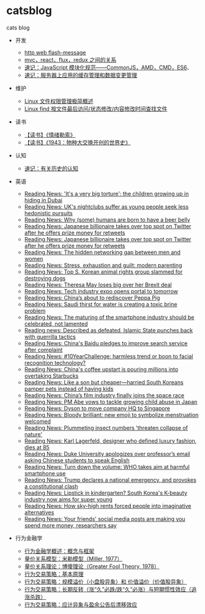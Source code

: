 # catsblog
cats blog

- 开发
  - [http web flash-message](https://github.com/catcuts/catsblog/issues/1)
  - [mvc，react，flux，redux 之间的关系](https://github.com/catcuts/catsblog/issues/14)
  - [速记：JavaScript 模块化规范——CommonJS，AMD，CMD，ES6](https://github.com/catcuts/catsblog/issues/24)、
  - [速记：服务器上应用的缓存管理和数据变更管理](https://github.com/catcuts/catsblog/issues/29)

- 维护
  - [Linux 文件权限管理极简概述](https://github.com/catcuts/catsblog/issues/18)
  - [Linux find 按文件最后访问/状态修改/内容修改时间查找文件](https://github.com/catcuts/catsblog/issues/21)

- 读书
  - [【读书】《情绪勒索》](https://github.com/catcuts/catsblog/issues/58)
  - [【读书】《1943：物种大交换开创的世界史》](https://github.com/catcuts/catsblog/issues/27)

- 认知
  - [速记：有关历史的认知](https://github.com/catcuts/catsblog/issues/33)

- 英语
  - [Reading News: 'It's a very big torture': the children growing up in hiding in Dubai](https://github.com/catcuts/catsblog/issues/19)
  - [Reading News: UK's nightclubs suffer as young people seek less hedonistic pursuits](https://github.com/catcuts/catsblog/issues/20)
  - [Reading News: Why (some) humans are born to have a beer belly ](https://github.com/catcuts/catsblog/issues/22)
  - [Reading News: Japanese billionaire takes over top spot on Twitter after he offers prize money for retweets](https://github.com/catcuts/catsblog/issues/23)
  - [Reading News: Japanese billionaire takes over top spot on Twitter after he offers prize money for retweets](https://github.com/catcuts/catsblog/issues/23)
  - [Reading News: The hidden networking gap between men and women](https://github.com/catcuts/catsblog/issues/26)
  - [Reading News: Stress, exhaustion and guilt: modern parenting](https://github.com/catcuts/catsblog/issues/28)
  - [Reading News: Top S. Korean animal rights group slammed for destroying dogs](https://github.com/catcuts/catsblog/issues/30)
  - [Reading News: Theresa May loses big over her Brexit deal](https://github.com/catcuts/catsblog/issues/31)
  - [Reading News: Tech industry expo opens portal to tomorrow](https://github.com/catcuts/catsblog/issues/32)  
  - [Reading News: China’s about to rediscover Peppa Pig](https://github.com/catcuts/catsblog/issues/34)
  - [Reading News: Saudi thirst for water is creating a toxic brine problem](https://github.com/catcuts/catsblog/issues/35)
  - [Reading News: The maturing of the smartphone industry should be celebrated, not lamented](https://github.com/catcuts/catsblog/issues/36)
  - [Reading news: Described as defeated, Islamic State punches back with guerrilla tactics](https://github.com/catcuts/catsblog/issues/38)
  - [Reading News: China's Baidu pledges to improve search service after complaint](https://github.com/catcuts/catsblog/issues/39)
  - [Reading News: #10YearChallenge: harmless trend or boon to facial recognition technology?](https://github.com/catcuts/catsblog/issues/40)
  - [Reading News: China's coffee upstart is pouring millions into overtaking Starbucks](https://github.com/catcuts/catsblog/issues/41)
  - [Reading News: Like a son but cheaper—harried South Koreans pamper pets instead of having kids](https://github.com/catcuts/catsblog/issues/42)
  - [Reading News: China’s film industry finally joins the space race](https://github.com/catcuts/catsblog/issues/48)
  - [Reading News: PM Abe vows to tackle growing child abuse in Japan](https://github.com/catcuts/catsblog/issues/49)
  - [Reading News: Dyson to move company HQ to Singapore](https://github.com/catcuts/catsblog/issues/51)
  - [Reading News: Bloody brilliant: new emoji to symbolize menstruation welcomed](https://github.com/catcuts/catsblog/issues/53)
  - [Reading News: Plummeting insect numbers 'threaten collapse of nature'](https://github.com/catcuts/catsblog/issues/54)
  - [Reading News: Karl Lagerfeld, designer who defined luxury fashion, dies at 85](https://github.com/catcuts/catsblog/issues/55)
  - [Reading News: Duke University apologizes over professor’s email asking Chinese students to speak English](https://github.com/catcuts/catsblog/issues/56)
  - [Reading News: Turn down the volume: WHO takes aim at harmful smartphone use](https://github.com/catcuts/catsblog/issues/57)
  - [Reading News: Trump declares a national emergency, and provokes a constitutional clash](https://github.com/catcuts/catsblog/issues/59)
  - [Reading News: Lipstick in kindergarten? South Korea's K-beauty industry now aims for super young](https://github.com/catcuts/catsblog/issues/60)
  - [Reading News: How sky-high rents forced people into imaginative alternatives](https://github.com/catcuts/catsblog/issues/61)
  - [Reading News: Your friends' social media posts are making you spend more money, researchers say](https://github.com/catcuts/catsblog/issues/64)

- 行为金融学
  - [行为金融学概述：概念与框架](https://github.com/catcuts/catsblog/issues/2)
  - [量价关系模型：米勒模型（Miller, 1977）](https://github.com/catcuts/catsblog/issues/4)
  - [量价关系理论：博傻理论（Greater Fool Theory, 1978）](https://github.com/catcuts/catsblog/issues/5)
  - [行为交易策略：基本原理](https://github.com/catcuts/catsblog/issues/6)
  - [行为交易策略：规模溢价（小盘股异象）和 价值溢价（价值股异象）](https://github.com/catcuts/catsblog/issues/7)
  - [行为交易策略：长期反转（涨“久”必跌/跌“久”必涨）与短期惯性效应（追涨杀跌）](https://github.com/catcuts/catsblog/issues/9)
  - [行为交易策略：应计异象与盈余公告后漂移效应](https://github.com/catcuts/catsblog/issues/10)
